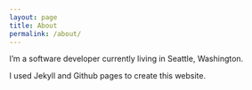 ```yaml
---
layout: page
title: About
permalink: /about/
---
```


I’m a software developer currently living in Seattle, Washington.

I used Jekyll and Github pages to create this website.